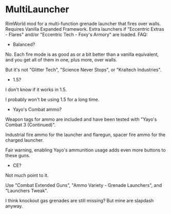 # MultiLauncher
RimWorld mod for a multi-function grenade launcher that fires over walls.
Requires Vanilla Expanded Framework.
Extra launchers if "Eccentric Extras - Flares" and/or "Eccentric Tech - Foxy's Armory" are loaded.
FAQ:
 - Balanced?

No. Each fire mode is as good as or a bit better than a vanilla equivalent, and you get all of them in one, plus more, over walls.

But it's not "Glitter Tech", "Science Never Stops", or "Kraltech Industries".

 - 1.5?

I don't know if it works in 1.5.

I probably won't be using 1.5 for a long time.
 - Yayo's Combat ammo?

Weapon tags for ammo are included and have been tested with "Yayo's Combat 3 (Continued)".

Industrial fire ammo for the launcher and flaregun, spacer fire ammo for the charged launcher.

Fair warning, enabling Yayo's ammunition usage adds even more buttons to these guns.
 - CE?

Not much point to it.

Use "Combat Extended Guns", "Ammo Variety - Grenade Launchers", and "Launchers Tweak".

I think knockout gas grenades are still missing? But mine are slapdash anyway.
